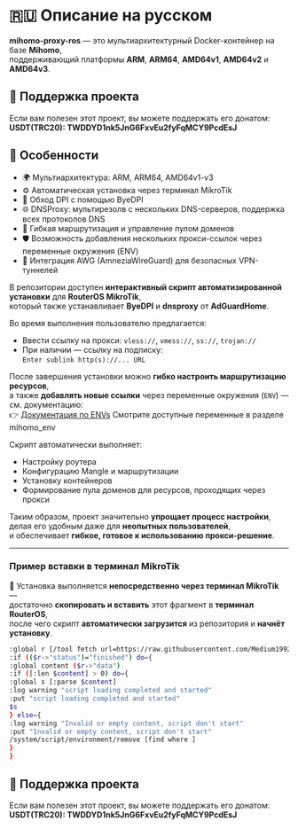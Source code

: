 # 🇷🇺 Описание на русском

**mihomo-proxy-ros** — это мультиархитектурный Docker-контейнер на базе **Mihomo**,  
поддерживающий платформы **ARM**, **ARM64**, **AMD64v1**, **AMD64v2** и **AMD64v3**.  

## 💖 Поддержка проекта

Если вам полезен этот проект, вы можете поддержать его донатом:  
**USDT(TRC20): TWDDYD1nk5JnG6FxvEu2fyFqMCY9PcdEsJ**

## 🌟 Особенности

- 🌍 Мультиархитектура: ARM, ARM64, AMD64v1-v3
- ⚙️ Автоматическая установка через терминал MikroTik
- 🔐 Обход DPI с помощью ByeDPI
- 🌐 DNSProxy: мультирезолв с нескольких DNS-серверов, поддержка всех протоколов DNS
- 🧩 Гибкая маршрутизация и управление пулом доменов
- 🛡️ Возможность добавления нескольких прокси-ссылок через переменные окружения (ENV)
- 🚀 Интеграция AWG (AmneziaWireGuard) для безопасных VPN-туннелей

В репозитории доступен **интерактивный скрипт автоматизированной установки** для **RouterOS MikroTik**,  
который также устанавливает **ByeDPI** и **dnsproxy** от **AdGuardHome**.

Во время выполнения пользователю предлагается:
- Ввести ссылку на прокси: `vless://`, `vmess://`, `ss://`, `trojan://`
- При наличии — ссылку на подписку:  
  `Enter sublink http(s)://... URL`

После завершения установки можно **гибко настроить маршрутизацию ресурсов**,  
а также **добавлять новые ссылки** через переменные окружения (`ENV`) —  
см. документацию:  
👉 [Документация по ENVs](https://github.com/vanes32/mihomo/wiki#-%D0%BA%D0%BE%D0%BD%D1%82%D0%B5%D0%B9%D0%BD%D0%B5%D1%80-mihomo_env-%D0%BD%D0%B0%D1%81%D1%82%D1%80%D0%B0%D0%B8%D0%B2%D0%B0%D0%B5%D1%82%D1%81%D1%8F-%D0%BF%D0%B5%D1%80%D0%B5%D0%BC%D0%B5%D0%BD%D0%BD%D1%8B%D0%BC%D0%B8-env) Cмотрите доступные переменные в разделе mihomo_env

Скрипт автоматически выполняет:
- Настройку роутера  
- Конфигурацию Mangle и маршрутизации  
- Установку контейнеров  
- Формирование пула доменов для ресурсов, проходящих через прокси

Таким образом, проект значительно **упрощает процесс настройки**,  
делая его удобным даже для **неопытных пользователей**,  
и обеспечивает **гибкое, готовое к использованию прокси-решение**.

---

### Пример вставки в терминал MikroTik

🧩 Установка выполняется **непосредственно через терминал MikroTik** —  
достаточно **скопировать и вставить** этот фрагмент в **терминал RouterOS**,  
после чего скрипт **автоматически загрузится** из репозитория и **начнёт установку**.

```bash
:global r [/tool fetch url=https://raw.githubusercontent.com/Medium1992/mihomo-proxy-ros/refs/heads/main/script.rsc mode=https output=user as-value]
:if (($r->"status")="finished") do={
:global content ($r->"data")
:if ([:len $content] > 0) do={
:global s [:parse $content]
:log warning "script loading completed and started"
:put "script loading completed and started"
$s
} else={
:log warning "Invalid or empty content, script don't start"
:put "Invalid or empty content, script don't start"
/system/script/environment/remove [find where ]
}
}

```
## 💖 Поддержка проекта

Если вам полезен этот проект, вы можете поддержать его донатом:  
**USDT(TRC20): TWDDYD1nk5JnG6FxvEu2fyFqMCY9PcdEsJ**

